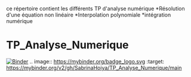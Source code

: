 ce répertoire contient les différents TP d'analyse numérique
*Résolution d'une équation non linéaire
*Interpolation polynomiale
*intégration numérique



# TP_Analyse_Numerique
[![Binder](https://mybinder.org/badge_logo.svg)](https://mybinder.org/v2/gh/SabrinaHoiya/TP_Analyse_Numerique/main)
.. image:: https://mybinder.org/badge_logo.svg
 :target: https://mybinder.org/v2/gh/SabrinaHoiya/TP_Analyse_Numerique/main
 
 
